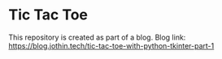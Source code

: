 # Tic Tac Toe
This repository is created as part of a blog. Blog link: https://blog.jothin.tech/tic-tac-toe-with-python-tkinter-part-1
